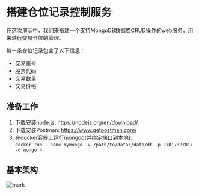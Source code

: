 # 搭建仓位记录控制服务

在这次演示中，我们来搭建一个支持MongoDB数据库CRUD操作的web服务，用来进行交易仓位的管理。  

每一条仓位记录包含了以下信息：  
- 交易账号
- 股票代码
- 交易数量
- 交易价格  


## 准备工作

1. 下载安装node.js: https://nodejs.org/en/download/
2. 下载安装Postman: https://www.getpostman.com/
3. 在docker容器上运行mongod(并绑定端口到本地):  
`docker run --name mymongo -v /path/to/data:/data/db -p 27017:27017 -d mongo:4`


## 基本架构

![mark](http://gongyz.oss-cn-shenzhen.aliyuncs.com/blog/20200117/090133420.jpg)